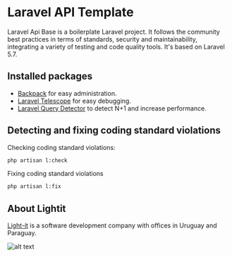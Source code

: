 # Laravel API Template
Laravel Api Base is a boilerplate Laravel project. It follows the community best practices in terms of standards, security and maintainability, integrating a variety of testing and code quality tools. It's based on Laravel 5.7.


## Installed packages
- [Backpack](https://backpackforlaravel.com/) for easy administration.
- [Laravel Telescope](https://laravel.com/docs/5.7/telescope) for easy debugging.
- [Laravel Query Detector](https://github.com/beyondcode/laravel-query-detector) to detect N+1 and increase performance.

## Detecting and fixing coding standard violations
Checking coding standard violations:
```bash
php artisan l:check
```
Fixing coding standard violations
```bash
php artisan l:fix
```

## About Lightit
[Light-it](https://lightit.io) is a software development company with offices in Uruguay and Paraguay. 

![alt text](https://lightit.io/images/solo-logo.png)
